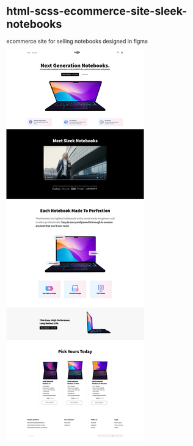 # html-scss-ecommerce-site-sleek-notebooks
ecommerce site for selling notebooks designed in figma

![alt text](home.png)
